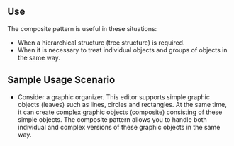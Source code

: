 ## Use

The composite pattern is useful in these situations:

- When a hierarchical structure (tree structure) is required.
- When it is necessary to treat individual objects and groups of objects in the same way.

## Sample Usage Scenario

- Consider a graphic organizer. This editor supports simple graphic objects (leaves) such as lines, circles and rectangles. At the same time, it can create complex graphic objects (composite) consisting of these simple objects. The composite pattern allows you to handle both individual and complex versions of these graphic objects in the same way.
